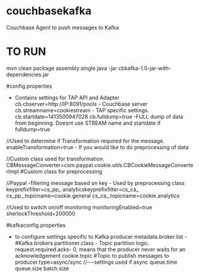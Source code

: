 couchbasekafka
==============
Couchbase Agent to push messages to Kafka

# TO RUN
mvn clean package assembly:single
java -jar cbkafka-1.0-jar-with-dependencies.jar

#config.properties 
- Contains settings for TAP API and Adapter
cb.cbserver=http://IP:8091/pools - Couchbase server
cb.streamname=cookiestream - TAP specific settings.
cb.startdate=1413500947028
cb.fulldump=true -FULL dump of data from beginning. Doesnt use STREAM name and startdate if fulldump=true

//Used to determine if Transformation required for the message.
enableTransformation=true - If you would like to do preprocessing of data

//Custom class used for transformation.
CBMessageConverter=com.paypal.cookie.utils.CBCookieMessageConverterImpl #Custom class for preprocessing

//Paypal -filtering message based on key - Used by preprocessing class
keyprefixfilter=cs_pp_
analyticskeyprefixfilter=cs_ca_
cs_pp_.topicname=cookie.general
cs_ca_.topicname=cookie.analytics

//Used to switch on/off monitoring
monitoringEnabled=true
sherlockThreshold=200000

#kafkaconfig.properties 
- to configure settings specific to Kafka producer
metadata.broker.list - #Kafka brokers
partitioner.class - Topic partition logic.
request.required.acks- 0, means that the producer never waits for an acknowledgement
cookie.topic #Topic to publish messages to
producer.type=async/sync
//---settings used if async
queue.time
queue.size
batch.size



